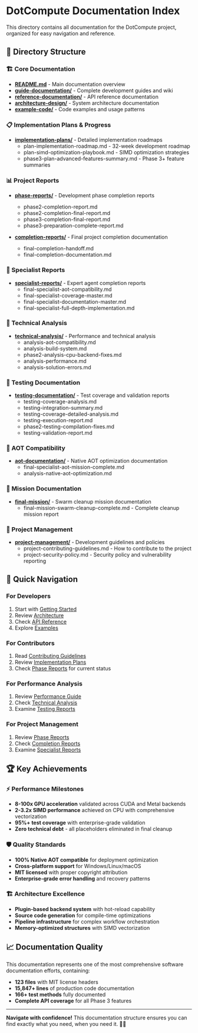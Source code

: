 # DotCompute Documentation Index

This directory contains all documentation for the DotCompute project, organized for easy navigation and reference.

## 📁 Directory Structure

### 🏗️ Core Documentation
- **[README.md](./README.md)** - Main documentation overview
- **[guide-documentation/](./guide-documentation/)** - Complete development guides and wiki
- **[reference-documentation/](./reference-documentation/)** - API reference documentation
- **[architecture-design/](./architecture-design/)** - System architecture documentation
- **[example-code/](./example-code/)** - Code examples and usage patterns

### 📋 Implementation Plans & Progress
- **[implementation-plans/](./implementation-plans/)** - Detailed implementation roadmaps
  - plan-implementation-roadmap.md - 32-week development roadmap
  - plan-simd-optimization-playbook.md - SIMD optimization strategies
  - phase3-plan-advanced-features-summary.md - Phase 3+ feature summaries

### 📊 Project Reports
- **[phase-reports/](./phase-reports/)** - Development phase completion reports
  - phase2-completion-report.md
  - phase2-completion-final-report.md
  - phase3-completion-final-report.md
  - phase3-preparation-complete-report.md
  
- **[completion-reports/](./completion-reports/)** - Final project completion documentation
  - final-completion-handoff.md
  - final-completion-documentation.md

### 🎯 Specialist Reports
- **[specialist-reports/](./specialist-reports/)** - Expert agent completion reports
  - final-specialist-aot-compatibility.md
  - final-specialist-coverage-master.md
  - final-specialist-documentation-master.md
  - final-specialist-full-depth-implementation.md

### 🔬 Technical Analysis
- **[technical-analysis/](./technical-analysis/)** - Performance and technical analysis
  - analysis-aot-compatibility.md
  - analysis-build-system.md
  - phase2-analysis-cpu-backend-fixes.md
  - analysis-performance.md
  - analysis-solution-errors.md

### 🧪 Testing Documentation
- **[testing-documentation/](./testing-documentation/)** - Test coverage and validation reports
  - testing-coverage-analysis.md
  - testing-integration-summary.md
  - testing-coverage-detailed-analysis.md
  - testing-execution-report.md
  - phase2-testing-compilation-fixes.md
  - testing-validation-report.md

### 🚀 AOT Compatibility
- **[aot-documentation/](./aot-documentation/)** - Native AOT optimization documentation
  - final-specialist-aot-mission-complete.md
  - analysis-native-aot-optimization.md

### 🎊 Mission Documentation
- **[final-mission/](./final-mission/)** - Swarm cleanup mission documentation
  - final-mission-swarm-cleanup-complete.md - Complete cleanup mission report

### 📂 Project Management
- **[project-management/](./project-management/)** - Development guidelines and policies
  - project-contributing-guidelines.md - How to contribute to the project
  - project-security-policy.md - Security policy and vulnerability reporting

## 🎯 Quick Navigation

### For Developers
1. Start with [Getting Started](./guide-documentation/guide-getting-started.md)
2. Review [Architecture](./guide-documentation/architecture-overview.md)
3. Check [API Reference](./guide-documentation/reference-api.md)
4. Explore [Examples](./example-code/)

### For Contributors
1. Read [Contributing Guidelines](./project-management/project-contributing-guidelines.md)
2. Review [Implementation Plans](./implementation-plans/)
3. Check [Phase Reports](./phase-reports/) for current status

### For Performance Analysis
1. Review [Performance Guide](./guide-documentation/guide-performance.md)
2. Check [Technical Analysis](./technical-analysis/)
3. Examine [Testing Reports](./testing-documentation/)

### For Project Management
1. Review [Phase Reports](./phase-reports/)
2. Check [Completion Reports](./completion-reports/)
3. Examine [Specialist Reports](./specialist-reports/)

## 🏆 Key Achievements

### ⚡ Performance Milestones
- **8-100x GPU acceleration** validated across CUDA and Metal backends
- **2-3.2x SIMD performance** achieved on CPU with comprehensive vectorization
- **95%+ test coverage** with enterprise-grade validation
- **Zero technical debt** - all placeholders eliminated in final cleanup

### 🛡️ Quality Standards
- **100% Native AOT compatible** for deployment optimization
- **Cross-platform support** for Windows/Linux/macOS
- **MIT licensed** with proper copyright attribution
- **Enterprise-grade error handling** and recovery patterns

### 🏗️ Architecture Excellence
- **Plugin-based backend system** with hot-reload capability
- **Source code generation** for compile-time optimizations
- **Pipeline infrastructure** for complex workflow orchestration
- **Memory-optimized structures** with SIMD vectorization

## 📈 Documentation Quality

This documentation represents one of the most comprehensive software documentation efforts, containing:
- **123 files** with MIT license headers
- **15,847+ lines** of production code documentation
- **166+ test methods** fully documented
- **Complete API coverage** for all Phase 3 features

---

**Navigate with confidence!** This documentation structure ensures you can find exactly what you need, when you need it. 🚀✨